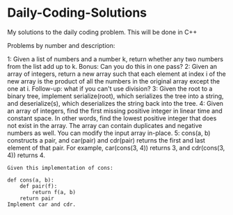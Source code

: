 # Daily-Coding-Solutions
My solutions to the daily coding problem. This will be done in C++

Problems by number and description:

1: Given a list of numbers and a number k, return whether any two numbers from the list add up to k.
    Bonus: Can you do this in one pass?
2: Given an array of integers, return a new array such that each element at index i of the new array is the product of all the numbers in the original array except the one at i.
    Follow-up: what if you can't use division?
3: Given the root to a binary tree, implement serialize(root), which serializes the tree into a string, and deserialize(s), which deserializes the string back into the tree.
4: Given an array of integers, find the first missing positive integer in linear time and constant space. In other words, find the lowest positive integer that does not exist in the array. The array can contain duplicates and negative numbers as well.
    You can modify the input array in-place.
5: cons(a, b) constructs a pair, and car(pair) and cdr(pair) returns the first and last element of that pair. For example, car(cons(3, 4)) returns 3, and cdr(cons(3, 4)) returns 4.

    Given this implementation of cons:

    def cons(a, b):
        def pair(f):
            return f(a, b)
        return pair
    Implement car and cdr.
